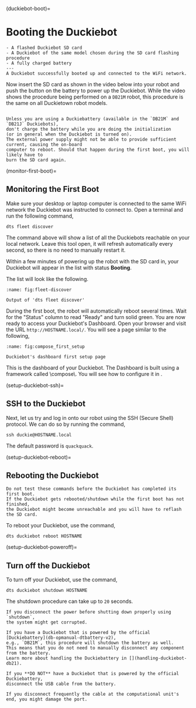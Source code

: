(duckiebot-boot)=
# Booting the Duckiebot

```{needget}
- A flashed Duckiebot SD card
- A Duckiebot of the same model chosen during the SD card flashing procedure
- A fully charged battery
---
A Duckiebot successfully booted up and connected to the WiFi network.
```


Now insert the SD card as shown in the video below into your robot and push the button on the 
battery to power up the Duckiebot. While the video shows the procedure being performed on 
a `DB21M` robot, this procedure is the same on all Duckietown robot models.

```{vimeo} 527364179
```

```{warning}
Unless you are using a Duckiebattery (available in the `DB21M` and `DB21J` Duckiebots), 
don't charge the battery while you are doing the initialization 
(or in general when the Duckiebot is turned on). 
The external power supply might not be able to provide sufficient current, causing the on-board 
computer to reboot. Should that happen during the first boot, you will likely have to 
burn the SD card again.
```


(monitor-first-boot)=
## Monitoring the First Boot

Make sure your desktop or laptop computer is connected to the same WiFi network the Duckiebot
was instructed to connect to.
Open a terminal and run the following command,

``` 
dts fleet discover
```

The command above will show a list of all the Duckiebots
reachable on your local network. Leave this tool open, it will refresh automatically every
second, so there is no need to manually restart it.

Within a few minutes of powering up the robot with the SD card in, your Duckiebot will appear
in the list with status **Booting**.

The list will look like the following.

```{figure} ../../_images/fleet_discover.jpg
:name: fig:fleet-discover

Output of 'dts fleet discover'
```

During the first boot, the robot will automatically reboot several times.
Wait for the "Status" column to read "Ready" and turn solid green.
You are now ready to access your Duckiebot's Dashboard.
Open your browser and visit the
URL `http://HOSTNAME.local/`. You will see a page similar to the following,

```{figure} ../../_images/compose_first_setup.png
:name: fig:compose_first_setup

Duckiebot's dashboard first setup page
```

This is the dashboard of your Duckiebot. The Dashboard is built using a
framework called \\compose\\. You will see how to configure it in [](duckiebot-dashboard-setup).


(setup-duckiebot-ssh)=
## SSH to the Duckiebot

Next, let us try and log in onto our robot using the SSH (Secure Shell) protocol. We can do
so by running the command,

    ssh duckie@HOSTNAME.local

The default password is `quackquack`.


(setup-duckiebot-reboot)=
## Rebooting the Duckiebot

```{warning}
Do not test these commands before the Duckiebot has completed its first boot. 
If the Duckiebot gets rebooted/shutdown while the first boot has not finished, 
the Duckiebot might become unreachable and you will have to reflash the SD card.
```

To reboot your Duckiebot, use the command,

    dts duckiebot reboot HOSTNAME


(setup-duckiebot-poweroff)=
## Turn off the Duckiebot 

To turn off your Duckiebot, use the command,

    dts duckiebot shutdown HOSTNAME

The shutdown procedure can take up to `20` seconds.

```{warning}
If you disconnect the power before shutting down properly using `shutdown`,
the system might get corrupted.
```

```{note}
If you have a Duckiebot that is powered by the official [Duckiebattery](db-opmanual-dtbattery-v2),
e.g., `DB21M`, this procedure will shutdown the battery as well.
This means that you do not need to manually disconnect any component from the battery. 
Learn more about handling the Duckiebattery in [](handling-duckiebot-db21).

If you **DO NOT** have a Duckiebot that is powered by the official Duckiebattery, 
disconnect the USB cable from the battery.
```

```{warning}
If you disconnect frequently the cable at the computational unit's end, you might damage the port.
```
